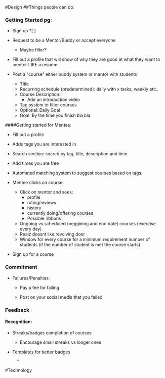 #Design
##Things people can do:
### Getting Started pg:
* Sign up *[ ]

* Request to be a Mentor/Buddy or accept everyone
    * Maybe filter?

* Fill out a profile that will show of why they are good at what they want to mentor LIKE a resume

* Post a "course" either buddy system or mentor with students
    * Title
    * Recurring schedule (predetermined): daily with x tasks, weekly etc..
    * Course Description:
        * Add an introduction video
    * Tag system to filter courses
    * Optional: Daily Goal
    * Goal: By the time you finish bla bla

####Getting started for Mentee:
* Fill out a profile

* Adds tags you are interested in

* Search section: search by tag, title, description and time

* Add times you are free

* Automated matching system to suggest courses based on tags.

* Mentee clicks on course: 
    * Click on mentor and sees: 
        * profile
        * rating/reviews
        * history
        * currently doing/offering courses
        * Possible ribbons
    * Ongoing vs scheduled (beggining and end date) courses (exercise every day)
    * Realz doesnt like revolving door
    * Window for every course for a minimum requirement number of students (if the number of student is met the     course starts)

* Sign up for a course
            

### Commitment
* Failures/Penalties:
    * Pay a fee for failing

    * Post on your social media that you failed

### Feedback
#### Recognition:
* Streaks/badges completion of courses
    * Encourage small streaks vs longer ones
    
* Templates for better badges










        *

#Technology